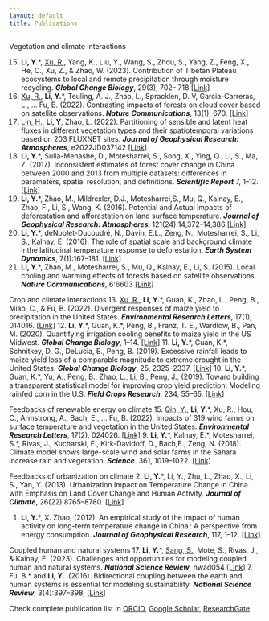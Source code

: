```yaml
---
layout: default
title: Publications
---
```

Vegetation and climate interactions

15. **Li, Y.**\*, <u>Xu, R.</u>, Yang, K., Liu, Y., Wang, S., Zhou, S., Yang, Z., Feng, X., He, C., Xu, Z., & Zhao, W. (2023). Contribution of Tibetan Plateau ecosystems to local and remote precipitation through moisture recycling. ***Global Change Biology***, 29(3), 702– 718 [\[Link\]](https://onlinelibrary.wiley.com/doi/full/10.1111/gcb.16495)
14. <u>Xu, R.</u>, **Li, Y.**\*, Teuling, A. J., Zhao, L., Spracklen, D. V, Garcia-Carreras, L., … Fu, B. (2022). Contrasting impacts of forests on cloud cover based on satellite observations. ***Nature Communications***, 13(1), 670. [\[Link\]](https://doi.org/10.1038/s41467-022-28161-7)
16. <u>Lin, H.</u>, **Li, Y**, Zhao, L. (2022). Partitioning of sensible and latent heat fluxes in different vegetation types and their spatiotemporal variations based on 203 FLUXNET sites. ***Journal of Geophysical Research: Atmospheres***, e2022JD037142 [\[Link\]](https://onlinelibrary.wiley.com/doi/abs/10.1029/2022JD037142)
8.  **Li, Y.**\*, Sulla-Menashe, D., Motesharrei, S., Song, X., Ying, Q., Li, S., Ma, Z. (2017). Inconsistent estimates of forest cover change in China between 2000 and 2013 from multiple datasets: differences in parameters, spatial resolution, and definitions. ***Scientific Report*** 7, 1–12. [\[Link\]](https://doi.org/:10.1038/s41598-017-07732-5) 
6.  **Li, Y.**\*, Zhao, M., Mildrexler, D.J., Motesharrei,S., Mu, Q., Kalnay, E., Zhao, F., Li, S., Wang, K. (2016). Potential and Actual impacts of deforestation and afforestation on land surface temperature. ***Journal of Geophysical Research: Atmospheres***, 121(24):14,372–14,386 [\[Link\]](http://onlinelibrary.wiley.com/doi/10.1002/2016JD024969/full)
5.  **Li, Y.**\*, deNoblet-Ducoudré, N., Davin, E.L., Zeng, N., Motesharrei, S., Li, S., Kalnay, E. (2016). The role of spatial scale and background climate inthe latitudinal temperature response to deforestation. ***Earth System Dynamics***, 7(1):167–181. [\[Link\]](https://www.earth-syst-dynam.net/7/167/2016/)
4.  **Li, Y.**\*, Zhao, M., Motesharrei, S., Mu, Q., Kalnay, E., Li, S. (2015). Local cooling and warming effects of forests based on satellite observations. ***Nature Communications***, 6:6603 [\[Link\]](http://www.nature.com/doifinder/10.1038/ncomms7603)

Crop and climate interactions
13. <u>Xu, R.</u>, **Li, Y.**\*, Guan, K., Zhao, L., Peng, B., Miao, C., & Fu, B. (2022). Divergent responses of maize yield to precipitation in the United States. ***Environmental Research Letters***, 17(1), 014016. [\[Link\]](https://doi.org/10.1088/1748-9326/ac3cee)
12. **Li, Y.**\*, Guan, K.\*, Peng, B., Franz, T. E., Wardlow, B., Pan, M. (2020). Quantifying irrigation cooling benefits to maize yield in the US Midwest. ***Global Change Biology***, 1–14. [\[Link\]](https://onlinelibrary.wiley.com/doi/abs/10.1111/gcb.15002)
11. **Li, Y.**\*, Guan, K.\*, Schnitkey, D. G., DeLucia, E., Peng, B. (2019). Excessive rainfall leads to maize yield loss of a comparable magnitude to extreme drought in the United States. ***Global Change Biology***, 25, 2325–2337. [\[Link\]](https://onlinelibrary.wiley.com/doi/full/10.1111/gcb.14628)
10. **Li, Y.**\*, Guan, K.\*, Yu, A., Peng, B., Zhao, L., Li, B., Peng, J., (2019). Toward building a transparent statistical model for improving crop yield prediction: Modeling rainfed corn in the U.S. ***Field Crops Research***, 234, 55–65. [\[Link\]](https://linkinghub.elsevier.com/retrieve/pii/S0378429018310104)

Feedbacks of renewable energy on climate
15. <u>Qin, Y.</u>, **Li, Y.**\*, Xu, R., Hou, C., Armstrong, A., Bach, E., … Fu, B. (2022). Impacts of 319 wind farms on surface temperature and vegetation in the United States. ***Environmental Research Letters***, 17(2), 024026. [\[Link\]](https://iopscience.iop.org/article/10.1088/1748-9326/ac49ba)
9. **Li, Y.**\*, Kalnay, E.\*, Motesharrei, S.\*, Rivas, J., Kucharski, F., Kirk-Davidoff, D., Bach,E., Zeng, N. (2018). Climate model shows large-scale wind and solar farms in the Sahara increase rain and vegetation. ***Science***. 361, 1019–1022. [\[Link\]](http://www.sciencemag.org/lookup/doi/10.1126/science.aar5629)

Feedbacks of urbanization on climate
2.  **Li, Y.**\*, Li, Y., Zhu, L., Zhao, X., Li, S., Yan, Y. (2013). Urbanization Impact on Temperature Change in China with Emphasis on Land Cover Change and Human Activity. ***Journal of Climate***, 26(22):8765–8780. [\[Link\]](http://journals.ametsoc.org/doi/abs/10.1175/JCLI-D-12-00698.1)
1.  **Li, Y.**\*, X. Zhao, (2012). An empirical study of the impact of human activity on long-term temperature change in China : A perspective from energy consumption. ***Journal of Geophysical Research***, 117, 1–12. [\[Link\]](http://onlinelibrary.wiley.com/doi/10.1029/2012JD018132/abstract)

Coupled human and natural systems
17. **Li, Y.**\*, <u>Sang, S.</u>, Mote, S., Rivas, J., & Kalnay, E. (2023). Challenges and opportunities for modeling coupled human and natural systems. ***National Science Review***, nwad054 [\[Link\]](https://doi.org/10.1093/nsr/nwad054)
7.  Fu, B.\* and **Li, Y.**. (2016). Bidirectional coupling between the earth and human systems is essential for modeling sustainability. ***National Science Review***, 3(4):397–398, [\[Link\]](https://academic.oup.com/nsr/article-abstract/3/4/397/2669336)

Check complete publication list in [ORCID](http://orcid.org/0000-0002-6336-0981), [Google Scholar](https://scholar.google.com/citations?user=hhNjw4MAAAAJ&hl=en), [ResearchGate](https://www.researchgate.net/profile/Yan_Li282)
